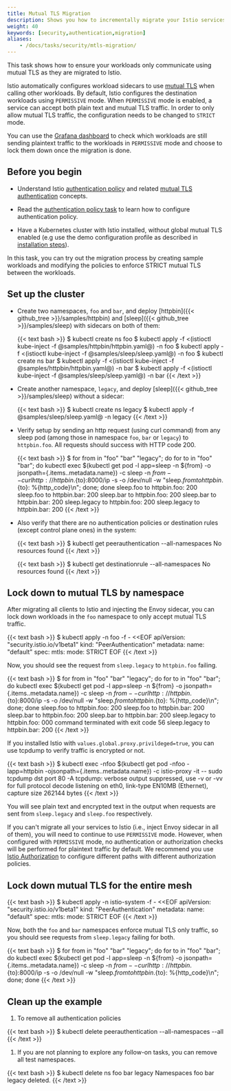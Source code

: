 ```yaml
---
title: Mutual TLS Migration
description: Shows you how to incrementally migrate your Istio services to mutual TLS.
weight: 40
keywords: [security,authentication,migration]
aliases:
    - /docs/tasks/security/mtls-migration/
---
```


This task shows how to ensure your workloads only communicate using mutual TLS as they are migrated to
Istio.

Istio automatically configures workload sidecars to use [mutual TLS](/docs/tasks/security/authentication/authn-policy/#auto-mutual-tls) when calling other workloads. By default, Istio configures the destination workloads using `PERMISSIVE` mode.
When `PERMISSIVE` mode is enabled, a service can accept both plain text and mutual TLS traffic. In order to only allow
mutual TLS traffic, the configuration needs to be changed to `STRICT` mode.

You can use the [Grafana dashboard](/docs/tasks/observability/metrics/using-istio-dashboard/) to
check which workloads are still sending plaintext traffic to the workloads in `PERMISSIVE` mode and choose to lock
them down once the migration is done.

## Before you begin

<!-- TODO: update the link after other PRs are merged -->

* Understand Istio [authentication policy](/docs/concepts/security/#authentication-policies) and related [mutual TLS authentication](/docs/concepts/security/#mutual-tls-authentication) concepts.

* Read the [authentication policy task](/docs/tasks/security/authentication/authn-policy) to
  learn how to configure authentication policy.

* Have a Kubernetes cluster with Istio installed, without global mutual TLS enabled (e.g use the demo configuration profile as described in [installation steps](/docs/setup/getting-started)).

In this task, you can try out the migration process by creating sample workloads and modifying
the policies to enforce STRICT mutual TLS between the workloads.

## Set up the cluster

* Create two namespaces, `foo` and `bar`, and deploy [httpbin]({{< github_tree >}}/samples/httpbin) and [sleep]({{< github_tree >}}/samples/sleep) with sidecars on both of them:

    {{< text bash >}}
    $ kubectl create ns foo
    $ kubectl apply -f <(istioctl kube-inject -f @samples/httpbin/httpbin.yaml@) -n foo
    $ kubectl apply -f <(istioctl kube-inject -f @samples/sleep/sleep.yaml@) -n foo
    $ kubectl create ns bar
    $ kubectl apply -f <(istioctl kube-inject -f @samples/httpbin/httpbin.yaml@) -n bar
    $ kubectl apply -f <(istioctl kube-inject -f @samples/sleep/sleep.yaml@) -n bar
    {{< /text >}}

* Create another namespace, `legacy`, and deploy [sleep]({{< github_tree >}}/samples/sleep) without a sidecar:

    {{< text bash >}}
    $ kubectl create ns legacy
    $ kubectl apply -f @samples/sleep/sleep.yaml@ -n legacy
    {{< /text >}}

* Verify setup by sending an http request (using curl command) from any sleep pod (among those in namespace `foo`, `bar` or `legacy`) to `httpbin.foo`.  All requests should success with HTTP code 200.

    {{< text bash >}}
    $ for from in "foo" "bar" "legacy"; do for to in "foo" "bar"; do kubectl exec $(kubectl get pod -l app=sleep -n ${from} -o jsonpath={.items..metadata.name}) -c sleep -n ${from} -- curl http://httpbin.${to}:8000/ip -s -o /dev/null -w "sleep.${from} to httpbin.${to}: %{http_code}\n"; done; done
    sleep.foo to httpbin.foo: 200
    sleep.foo to httpbin.bar: 200
    sleep.bar to httpbin.foo: 200
    sleep.bar to httpbin.bar: 200
    sleep.legacy to httpbin.foo: 200
    sleep.legacy to httpbin.bar: 200
    {{< /text >}}

* Also verify that there are no authentication policies or destination rules (except control plane ones) in the system:

    {{< text bash >}}
    $ kubectl get peerauthentication --all-namespaces
    No resources found
    {{< /text >}}

    {{< text bash >}}
    $ kubectl get destinationrule --all-namespaces
    No resources found
    {{< /text >}}

## Lock down to mutual TLS by namespace

After migrating all clients to Istio and injecting the Envoy sidecar, you can lock down workloads in the `foo` namespace
to only accept mutual TLS traffic.

{{< text bash >}}
$ kubectl apply -n foo -f - <<EOF
apiVersion: "security.istio.io/v1beta1"
kind: "PeerAuthentication"
metadata:
  name: "default"
spec:
  mtls:
    mode: STRICT
EOF
{{< /text >}}

Now, you should see the request from `sleep.legacy` to `httpbin.foo` failing.

{{< text bash >}}
$ for from in "foo" "bar" "legacy"; do for to in "foo" "bar"; do kubectl exec $(kubectl get pod -l app=sleep -n ${from} -o jsonpath={.items..metadata.name}) -c sleep -n ${from} -- curl http://httpbin.${to}:8000/ip -s -o /dev/null -w "sleep.${from} to httpbin.${to}: %{http_code}\n"; done; done
sleep.foo to httpbin.foo: 200
sleep.foo to httpbin.bar: 200
sleep.bar to httpbin.foo: 200
sleep.bar to httpbin.bar: 200
sleep.legacy to httpbin.foo: 000
command terminated with exit code 56
sleep.legacy to httpbin.bar: 200
{{< /text >}}


If you installed Istio with `values.global.proxy.privildeged=true`, you can use tcpdump to verify
traffic is encrypted or not.

{{< text bash >}}
$ kubectl exec -nfoo $(kubectl get pod -nfoo -lapp=httpbin -ojsonpath={.items..metadata.name}) -c istio-proxy -it -- sudo tcpdump dst port 80  -A
tcpdump: verbose output suppressed, use -v or -vv for full protocol decode
listening on eth0, link-type EN10MB (Ethernet), capture size 262144 bytes
{{< /text >}}

You will see plain text and encrypted text in the output when requests are sent from `sleep.legacy` and `sleep.foo`
respectively.

If you can't migrate all your services to Istio (i.e., inject Envoy sidecar in all of them), you will need to continue to use `PERMISSIVE` mode.
However, when configured with `PERMISSIVE` mode, no authentication or authorization checks will be performed for plaintext traffic by default.
We recommend you use [Istio Authorization](/docs/tasks/security/authorization/authz-http/) to configure different paths with different authorization policies.

## Lock down mutual TLS for the entire mesh

{{< text bash >}}
$ kubectl apply -n istio-system -f - <<EOF
apiVersion: "security.istio.io/v1beta1"
kind: "PeerAuthentication"
metadata:
  name: "default"
spec:
  mtls:
    mode: STRICT
EOF
{{< /text >}}

Now, both the `foo` and `bar` namespaces enforce mutual TLS only traffic, so you should see requests from `sleep.legacy`
failing for both.

{{< text bash >}}
$ for from in "foo" "bar" "legacy"; do for to in "foo" "bar"; do kubectl exec $(kubectl get pod -l app=sleep -n ${from} -o jsonpath={.items..metadata.name}) -c sleep -n ${from} -- curl http://httpbin.${to}:8000/ip -s -o /dev/null -w "sleep.${from} to httpbin.${to}: %{http_code}\n"; done; done
{{< /text >}}

## Clean up the example

1. To remove all authentication policies

{{< text bash >}}
$ kubectl delete peerauthentication --all-namespaces --all
{{< /text >}}

1. If you are not planning to explore any follow-on tasks, you can remove all test namespaces.

{{< text bash >}}
$ kubectl delete ns foo bar legacy
Namespaces foo bar legacy deleted.
{{< /text >}}

